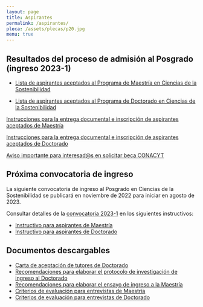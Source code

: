 ```yaml
---
layout: page
title: Aspirantes
permalink: /aspirantes/
pleca: /assets/plecas/p20.jpg
menu: true
---
```



## Resultados del proceso de admisión al Posgrado (ingreso 2023-1)

 - [Lista de aspirantes aceptados al Programa de Maestría en Ciencias de la Sostenibilidad](/assets/docs/lista_aspirantes_aceptados_maestria_2023_1.pdf)

 - [Lista de aspirantes aceptados al Programa de Doctorado en Ciencias de la Sostenibilidad](/assets/docs/lista_aspirantes_aceptados_doctorado_2023_1.pdf)


[Instrucciones para la entrega documental e inscripción de aspirantes aceptados de Maestría](/assets/docs/instrucciones_entregadocumental_inscripcion_aspirantes_aceptados_mae.pdf)

[Instrucciones para la entrega documental e inscripción de aspirantes aceptados de Doctorado](/assets/docs/instrucciones_entregadocumental_inscripcion_aspirantes_aceptados_doc.pdf)

[Aviso importante para interesad@s en solicitar beca CONACYT](/assets/docs/aviso_becas_conacyt_2023_1.pdf)



## Próxima convocatoria de ingreso 

La siguiente convocatoria de ingreso al Posgrado en Ciencias de la Sostenibilidad se publicará en noviembre de 2022 para iniciar en agosto de 2023.

Consultar detalles de la [convocatoria 2023-1](/assets/docs/convocatoria_ingreso_2023-1.pdf) en los siguientes instructivos:


 - [Instructivo para aspirantes de Maestría](/assets/docs/instructivo-maestria.pdf)
 - [Instructivo para aspirantes de Doctorado](/assets/docs/instructivo-doctorado.pdf)



## Documentos descargables

 - [Carta de aceptación de tutores de Doctorado](/assets/formatos/aspirantes/formato_carta_aceptacion_tutor_doctorado.docx)
 - [Recomendaciones para elaborar el protocolo de investigación de ingreso al Doctorado](/assets/docs/recomendaciones_aspirantes_doctorado.pdf)
 - [Recomendaciones para elaborar el ensayo de ingreso a la Maestría](/assets/docs/recomendaciones_aspirantes_maestria.pdf)
 - [Criterios de evaluación para entrevistas de Maestría](/assets/docs/rubrica_entrevista_Mae.pdf)
 - [Criterios de evaluación para entrevistas de Doctorado](/assets/docs/rubrica_entrevista_Doc.pdf)

